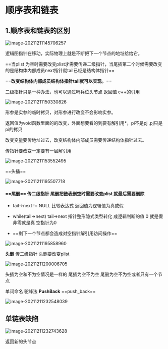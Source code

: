 # 顺序表和链表

## 1.顺序表和链表的区别

![image-20211211145706257](C:\Users\李晓冬\AppData\Roaming\Typora\typora-user-images\image-20211211145706257.png)

逻辑图指针在移动，实际物理上就是不断把下一个节点的地址给给它。

==当plist 为空时需要改变plist才需要传递二级指针，当尾插第二个时候需要改变的是结构体内部成员next指针就tail已经是结构体指针==

==**改变结构体内部成员结构体指针tail就可以实现。**==

二级指针只是一种办法，也可以通过哨兵位头节点 返回值 c++的引用 

![image-20211211150330826](C:\Users\李晓冬\AppData\Roaming\Typora\typora-user-images\image-20211211150330826.png)

形参是实参的临时拷贝，对形参进行改变不会影响实参。 

返回值为void函数里面的的改变，外面想要看的到要有解引用*，pi不是pj ,pj只是pi的拷贝

改变变量要传地址过去，改变结构体内部成员需要传递结构体指针过去。

传指针要改变一定要有一层解引用  

![image-20211211153552495](C:\Users\李晓冬\AppData\Roaming\Typora\typora-user-images\image-20211211153552495.png)

==头插==

![image-20211211195507718](C:\Users\李晓冬\AppData\Roaming\Typora\typora-user-images\image-20211211195507718.png)

#### ==**尾删**==   传二级指针  尾删把链表删空时需要改变plist 就最后需要删除

* tail->next != NULL 比较表达式 返回值为逻辑值为真或假

* while(tail->next)  tail->next 指针整形隐式类型转化 成逻辑判断的值 0 就是假 非零就是真 空指针为0

* ==剩下一个节点都会造成对空指针解引用访问操作==

![image-20211211195858960](C:\Users\李晓冬\AppData\Roaming\Typora\typora-user-images\image-20211211195858960.png)

**头删** 传二级指针 头删要改变plist

![image-20211211200006705](C:\Users\李晓冬\AppData\Roaming\Typora\typora-user-images\image-20211211200006705.png)

头插为空和不为空情况是一样的  尾插为空不为空 尾删为空不为空或者只有一个节点

单词命名 驼峰法  **PushBack**   ==push_back==



![image-20211211232548039](C:\Users\李晓冬\AppData\Roaming\Typora\typora-user-images\image-20211211232548039.png)

## 单链表缺陷

![image-20211211232743628](C:\Users\李晓冬\AppData\Roaming\Typora\typora-user-images\image-20211211232743628.png)

返回新的头节点